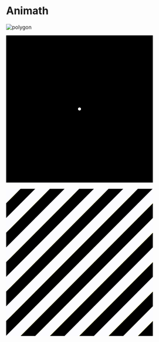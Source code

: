 # Animath

![polygon](./asset/three_four_five.gif "polygon")

![crunch](./asset/big_bang_crunch.gif "crunch")

![fall_into_formation](./asset/fall_into_formation.gif "fall into formation")
